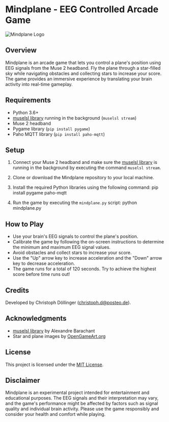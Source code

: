 # Mindplane - EEG Controlled Arcade Game

![Mindplane Logo](mindplane_logo.png)

## Overview

Mindplane is an arcade game that lets you control a plane's position using EEG signals from the Muse 2 headband. Fly the plane through a star-filled sky while navigating obstacles and collecting stars to increase your score. The game provides an immersive experience by translating your brain activity into real-time gameplay.

## Requirements

- Python 3.6+
- [muselsl library](https://github.com/alexandrebarachant/muse-lsl) running in the background (`muselsl stream`)
- Muse 2 headband
- Pygame library (`pip install pygame`)
- Paho MQTT library (`pip install paho-mqtt`)

## Setup

1. Connect your Muse 2 headband and make sure the [muselsl library](https://github.com/alexandrebarachant/muse-lsl) is running in the background by executing the command `muselsl stream`.

2. Clone or download the Mindplane repository to your local machine.

3. Install the required Python libraries using the following command: pip install pygame paho-mqtt

4. Run the game by executing the `mindplane.py` script:
python mindplane.py


## How to Play

- Use your brain's EEG signals to control the plane's position.
- Calibrate the game by following the on-screen instructions to determine the minimum and maximum EEG signal values.
- Avoid obstacles and collect stars to increase your score.
- Use the "Up" arrow key to increase acceleration and the "Down" arrow key to decrease acceleration.
- The game runs for a total of 120 seconds. Try to achieve the highest score before time runs out!

## Credits

Developed by Christoph Döllinger (christoph.d@posteo.de).

## Acknowledgments

- [muselsl library](https://github.com/alexandrebarachant/muse-lsl) by Alexandre Barachant
- Star and plane images by [OpenGameArt.org](https://opengameart.org/)

## License

This project is licensed under the [MIT License](LICENSE).

## Disclaimer

Mindplane is an experimental project intended for entertainment and educational purposes. The EEG signals and their interpretation may vary, and the game's performance might be affected by factors such as signal quality and individual brain activity. Please use the game responsibly and consider your health and comfort while playing.
